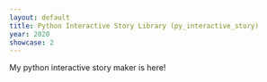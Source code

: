 ```yaml
---
layout: default
title: Python Interactive Story Library (py_interactive_story)
year: 2020
showcase: 2
---
```


My python interactive story maker is here!
